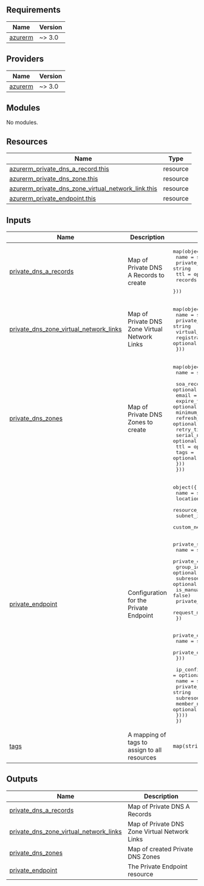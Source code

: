 <!-- BEGIN_TF_DOCS -->
## Requirements

| Name | Version |
|------|---------|
| <a name="requirement_azurerm"></a> [azurerm](#requirement\_azurerm) | ~> 3.0 |

## Providers

| Name | Version |
|------|---------|
| <a name="provider_azurerm"></a> [azurerm](#provider\_azurerm) | ~> 3.0 |

## Modules

No modules.

## Resources

| Name | Type |
|------|------|
| [azurerm_private_dns_a_record.this](https://registry.terraform.io/providers/hashicorp/azurerm/latest/docs/resources/private_dns_a_record) | resource |
| [azurerm_private_dns_zone.this](https://registry.terraform.io/providers/hashicorp/azurerm/latest/docs/resources/private_dns_zone) | resource |
| [azurerm_private_dns_zone_virtual_network_link.this](https://registry.terraform.io/providers/hashicorp/azurerm/latest/docs/resources/private_dns_zone_virtual_network_link) | resource |
| [azurerm_private_endpoint.this](https://registry.terraform.io/providers/hashicorp/azurerm/latest/docs/resources/private_endpoint) | resource |

## Inputs

| Name | Description | Type | Default | Required |
|------|-------------|------|---------|:--------:|
| <a name="input_private_dns_a_records"></a> [private\_dns\_a\_records](#input\_private\_dns\_a\_records) | Map of Private DNS A Records to create | <pre>map(object({<br/>    name                 = string<br/>    private_dns_zone_key = string<br/>    ttl                  = optional(number, 300)<br/>    records              = list(string)<br/>  }))</pre> | `{}` | no |
| <a name="input_private_dns_zone_virtual_network_links"></a> [private\_dns\_zone\_virtual\_network\_links](#input\_private\_dns\_zone\_virtual\_network\_links) | Map of Private DNS Zone Virtual Network Links | <pre>map(object({<br/>    name                 = string<br/>    private_dns_zone_key = string<br/>    virtual_network_id   = string<br/>    registration_enabled = optional(bool, false)<br/>  }))</pre> | `{}` | no |
| <a name="input_private_dns_zones"></a> [private\_dns\_zones](#input\_private\_dns\_zones) | Map of Private DNS Zones to create | <pre>map(object({<br/>    name = string<br/><br/>    soa_record = optional(object({<br/>      email         = string<br/>      expire_time   = optional(number)<br/>      minimum_ttl   = optional(number)<br/>      refresh_time  = optional(number)<br/>      retry_time    = optional(number)<br/>      serial_number = optional(number)<br/>      ttl           = optional(number)<br/>      tags          = optional(map(string))<br/>    }))<br/>  }))</pre> | `{}` | no |
| <a name="input_private_endpoint"></a> [private\_endpoint](#input\_private\_endpoint) | Configuration for the Private Endpoint | <pre>object({<br/>    name                          = string<br/>    location                      = string<br/>    resource_group_name           = string<br/>    subnet_id                     = string<br/>    custom_network_interface_name = optional(string)<br/><br/>    private_service_connection = object({<br/>      name                              = string<br/>      private_connection_resource_id    = optional(string)<br/>      group_ids                         = optional(list(string))<br/>      subresource_names                 = optional(list(string))<br/>      is_manual_connection              = optional(bool, false)<br/>      private_connection_resource_alias = optional(string)<br/>      request_message                   = optional(string)<br/>    })<br/><br/>    private_dns_zone_group = optional(object({<br/>      name                 = string<br/>      private_dns_zone_ids = list(string)<br/>    }))<br/><br/>    ip_configuration = optional(list(object({<br/>      name               = string<br/>      private_ip_address = string<br/>      subresource_name   = optional(string)<br/>      member_name        = optional(string)<br/>    })))<br/>  })</pre> | n/a | yes |
| <a name="input_tags"></a> [tags](#input\_tags) | A mapping of tags to assign to all resources | `map(string)` | n/a | yes |

## Outputs

| Name | Description |
|------|-------------|
| <a name="output_private_dns_a_records"></a> [private\_dns\_a\_records](#output\_private\_dns\_a\_records) | Map of Private DNS A Records |
| <a name="output_private_dns_zone_virtual_network_links"></a> [private\_dns\_zone\_virtual\_network\_links](#output\_private\_dns\_zone\_virtual\_network\_links) | Map of Private DNS Zone Virtual Network Links |
| <a name="output_private_dns_zones"></a> [private\_dns\_zones](#output\_private\_dns\_zones) | Map of created Private DNS Zones |
| <a name="output_private_endpoint"></a> [private\_endpoint](#output\_private\_endpoint) | The Private Endpoint resource |
<!-- END_TF_DOCS -->